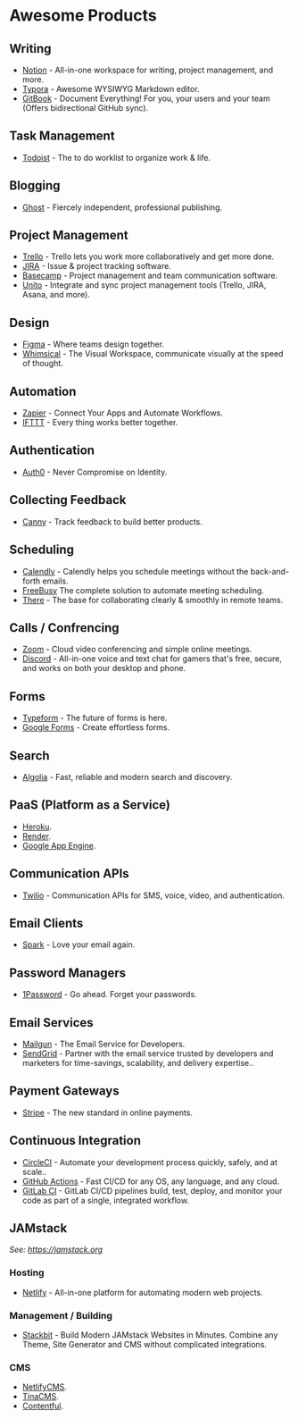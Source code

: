 # Awesome Products



## Writing

- [Notion](https://notion.so) - All-in-one workspace for writing, project management, and more.
- [Typora](https://www.typora.io/) - Awesome WYSIWYG Markdown editor.
- [GitBook](https://www.gitbook.com/) - Document Everything! For you, your users and your team (Offers bidirectional GitHub sync).

## Task Management

- [Todoist](https://todoist.com/) - The to do worklist to organize work & life.

## Blogging

- [Ghost](https://ghost.org) - Fiercely independent, professional publishing.

## Project Management

- [Trello](https://trello.com/) - Trello lets you work more collaboratively and get more done.
- [JIRA](https://www.atlassian.com/software/jira) - Issue & project tracking software.
- [Basecamp](https://basecamp.com/) - Project management and team communication software.
- [Unito](https://unito.io/) - Integrate and sync project management tools (Trello, JIRA, Asana, and more).

## Design

- [Figma](https://www.figma.com/) - Where teams design together.
- [Whimsical](https://whimsical.com/) - The Visual Workspace, communicate visually at the speed of thought.

## Automation

- [Zapier](https://zapier.com/) - Connect Your Apps and Automate Workflows.
- [IFTTT](https://ifttt.com) - Every thing works better together.

## Authentication

- [Auth0](https://auth0.com/) - Never Compromise on Identity.

## Collecting Feedback

- [Canny](https://canny.io) - Track feedback to build better products.

## Scheduling

- [Calendly](https://calendly.com) - Calendly helps you schedule meetings without the back-and-forth emails.
- [FreeBusy](http://freebusy.io/) The complete solution to automate meeting scheduling.
- [There](https://there.team/) - The base for collaborating clearly & smoothly in remote teams.

## Calls / Confrencing

- [Zoom](https://zoom.us) - Cloud video conferencing and simple online meetings.
- [Discord](https://discordapp.com) - All-in-one voice and text chat for gamers that's free, secure, and works on both your desktop and phone.

## Forms

- [Typeform](https://www.typeform.com) - The future of forms is here.
- [Google Forms](https://www.google.com/forms/about/) - Create effortless forms.

## Search

- [Algolia](https://www.algolia.com) - Fast, reliable and modern search and discovery.

## PaaS (Platform as a Service)

- [Heroku](https://heroku.com).
- [Render](https://render.com).
- [Google App Engine](https://cloud.google.com/appengine/).

## Communication APIs

- [Twilio](https://twilio.com) - Communication APIs for SMS, voice, video, and authentication.

## Email Clients

- [Spark](https://sparkmailapp.com/) - Love your email again.

## Password Managers

- [1Password](https://1password.com) - Go ahead. Forget your passwords.

## Email Services

- [Mailgun](https://www.mailgun.com/) - The Email Service for Developers.
- [SendGrid](https://sendgrid.com) - Partner with the email service trusted by developers and marketers for time-savings, scalability, and delivery expertise..

## Payment Gateways

- [Stripe](https://stripe.com) - The new standard in online payments.

## Continuous Integration

- [CircleCI](https://circleci.com/) - Automate your development process quickly, safely, and at scale..
- [GitHub Actions](https://github.blog/2019-08-08-github-actions-now-supports-ci-cd/) - Fast CI/CD for any OS, any language, and any cloud.
- [GitLab CI](https://about.gitlab.com/product/continuous-integration/) - GitLab CI/CD pipelines build, test, deploy, and monitor your code as part of a single, integrated workflow.

## JAMstack

*See: https://jamstack.org*

### Hosting

- [Netlify](https://netlify.com) - All-in-one platform for automating modern web projects.

### Management / Building

- [Stackbit](https://www.stackbit.com/) - Build Modern JAMstack Websites in Minutes. Combine any Theme, Site Generator and CMS without complicated integrations.

### CMS

- [NetlifyCMS](https://www.netlifycms.org/).
- [TinaCMS](https://tinacms.org/).
- [Contentful](https://www.contentful.com/).